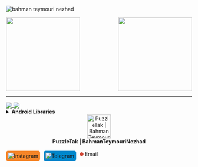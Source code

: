 <!-- <p align="center">
<img alt="PRs Welcome" src="https://img.shields.io/badge/PRs-welcome-1abedb.svg?style=flat&logo=github">
<img alt="Github Viewers" src="https://visitor-badge.glitch.me/badge?page_id=benymaxparsa.benymaxparsa">
<img alt="Open Source Love" src="https://img.shields.io/badge/Open%20Source-%E2%99%A1-purple">
</p> -->

![bahman teymouri nezhad](https://github.com/PuzzleTakX/PuzzleTakX/blob/main/covers.png?raw=true)




<div style="display: flex; justify-content: space-between;">
  <!-- GitHub stats -->
  <a href="https://github.com/PuzzleTakX">
    <img height="200" src="https://github-readme-stats.vercel.app/api?username=PuzzleTakX" />
  </a>
  
  <!-- Top programming languages -->
  <a href="https://github.com/PuzzleTakX">
    <img height="200" src="https://github-readme-stats.vercel.app/api/top-langs?username=PuzzleTakX&layout=compact&langs_count=8&card_width=320" />
  </a>
</div>



***

<a href="https://github.com/PuzzleTakX">
  <img align="center" src="https://github-readme-stats.vercel.app/api/pin/?username=anuraghazra&repo=github-readme-stats" />
</a>
<a href="https://github.com/PuzzleTakX">
  <img align="center" src="https://github-readme-stats.vercel.app/api/pin/?username=anuraghazra&repo=convoychat" />
</a>




<details><summary><b>Android Libraries</b></summary>
<p>
  
|Name|Version|Description|
| :---------------- | :----------------: | :---------------- |
| [AutoAnimate](https://github.com/Aghajari/AutoAnimate)|1.0.2|AutoAnimate is a custom Shared Element Transition that automatically animates your views based on Figma Smart Animate.|
| [AXPathLoadingView](https://github.com/Aghajari/AXPathLoadingView)|1.0.1|A simple android view to create loading with a Path.|
| [XmlByPass](https://github.com/Aghajari/XmlByPass)|1.0.1|Get the Highest Android UI performance! XmlByPass is an annotationProcessor library for Android which auto generates the java code of your xml layouts in Source level (before compile)|
| [AXAnimation](https://github.com/Aghajari/AXAnimation)|1.0.1|AXAnimation is an Android Library which can simply animate views and everything!|
| [AXEmojiView](https://github.com/Aghajari/AXEmojiView)|1.5.2|an advanced library which adds emoji,sticker,... support to your Android application|
| [AXMemojiView](https://github.com/Aghajari/AXMemojiView)|1.1.0|a new page for AXEmojiView which shows memoji just like stickers|
| [AXrLottie](https://github.com/Aghajari/AXrLottie)|1.4.0|AXrLottie ([rlottie](https://github.com/Samsung/rlottie)) Renders animations and vectors exported in the bodymovin JSON format.|
| [AXGraphView](https://github.com/Aghajari/AXGraphView)|1.1.0|AXGraphView creates zoomable and scrollable graphs.|
| [ZoomHelper](https://github.com/Aghajari/ZoomHelper)|1.1.0|ZoomHelper will make any view to be zoomable just like Instagram pinch-to-zoom|
| [AXParallelImageView](https://github.com/Aghajari/AXParallelImageView)|1.0.0|Parallel Line Collage ImageView.|
| [AXSpannableText](https://github.com/Aghajari/AXSpannableText)|1.0.0|Supports Hashtag(#), Mention(@), URLs, Phone, Email, Markdown,...in all TextView widgets|
| [AXPowerView](https://github.com/Aghajari/AXPowerView)|1.0.0|an Android PowerView with awesome animations and circular loading|

</p></details>



<img width=0 height=0 src="https://komarev.com/ghpvc/?username=PuzzleTakX&color=1C4768" />
<div align="left">
  <div align="center">
   <img width="64" alt="PuzzleTak | BahmanTeymouriNezhad" src="https://github.com/PuzzleTakX/PuzzleTakX/blob/main/logo.png?raw=true">
    <br>
    <b>PuzzleTak | BahmanTeymouriNezhad</b>
    <br>
    <br>
<div style="display: flex; gap: 10px;">
  <!-- Instagram -->
  <a href="https://www.instagram.com/puzzletak/" style="text-decoration: none;">
    <img src="https://img.shields.io/static/v1?label=Instagram&message=%20&color=orange&logo=Instagram&flat-square&logoColor=white" alt="Instagram" style="border-radius: 5px; padding: 5px; background-color: #F58529;">
  </a>

  <!-- Telegram -->
  <a href="https://t.me/puzzletak/" style="text-decoration: none;">
    <img src="https://img.shields.io/static/v1?label=Telegram&message=%20&color=blue&logo=Telegram&style=flat-square&logoColor=white" alt="Telegram" style="border-radius: 5px; padding: 5px; background-color: #0088CC;">
  </a>

  <!-- Email -->
  <a href="mailto:puzzletakx@gmail.com" style="text-decoration: none;">
    <img src="https://img.shields.io/static/v1?label=Email&message=%20&color=red&logo=gmail&style=flat-square&logoColor=white" alt="" style="border-radius: 5px; padding: 5px; background-color: #D14836;">
    Email
  </a>
</div>

  </div>
</div>
